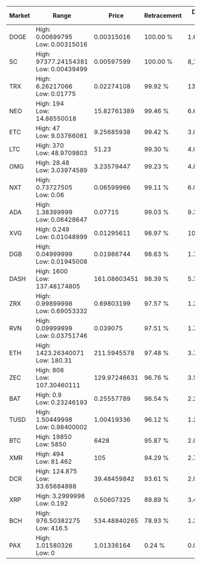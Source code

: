 | Market | Range | Price| Retracement | Doubles to 50% |
| --- | --- | --- | --- | --- |
| DOGE | High: 0.00699795<br />Low: 0.00315016 | 0.00315016 | 100.00 % | 1.61 |
| SC | High: 97377.24154381<br />Low: 0.00439499 | 0.00597599 | 100.00 % | 8,147,373.57 |
| TRX | High: 6.26217066<br />Low: 0.01775 | 0.02274108 | 99.92 % | 138.07 |
| NEO | High: 194<br />Low: 14.86550018 | 15.82761389 | 99.46 % | 6.60 |
| ETC | High: 47<br />Low: 9.03766061 | 9.25685938 | 99.42 % | 3.03 |
| LTC | High: 370<br />Low: 48.9709803 | 51.23 | 99.30 % | 4.09 |
| OMG | High: 28.48<br />Low: 3.03974589 | 3.23579447 | 99.23 % | 4.87 |
| NXT | High: 0.73727505<br />Low: 0.06 | 0.06599966 | 99.11 % | 6.04 |
| ADA | High: 1.38399999<br />Low: 0.06428647 | 0.07715 | 99.03 % | 9.39 |
| XVG | High: 0.249<br />Low: 0.01048999 | 0.01295611 | 98.97 % | 10.01 |
| DGB | High: 0.04999999<br />Low: 0.01945008 | 0.01986744 | 98.63 % | 1.75 |
| DASH | High: 1600<br />Low: 137.48174805 | 161.08603451 | 98.39 % | 5.39 |
| ZRX | High: 0.99899998<br />Low: 0.69053332 | 0.69803199 | 97.57 % | 1.21 |
| RVN | High: 0.09999999<br />Low: 0.03751746 | 0.039075 | 97.51 % | 1.76 |
| ETH | High: 1423.26340071<br />Low: 180.31 | 211.5945578 | 97.48 % | 3.79 |
| ZEC | High: 808<br />Low: 107.30460111 | 129.97246631 | 96.76 % | 3.52 |
| BAT | High: 0.9<br />Low: 0.23246193 | 0.25557789 | 96.54 % | 2.22 |
| TUSD | High: 1.50449998<br />Low: 0.98400002 | 1.00419336 | 96.12 % | 1.24 |
| BTC | High: 19850<br />Low: 5850 | 6428 | 95.87 % | 2.00 |
| XMR | High: 494<br />Low: 81.462 | 105 | 94.29 % | 2.74 |
| DCR | High: 124.875<br />Low: 33.65684898 | 39.48459842 | 93.61 % | 2.01 |
| XRP | High: 3.2999998<br />Low: 0.192 | 0.50607325 | 89.89 % | 3.45 |
| BCH | High: 976.50382275<br />Low: 416.5 | 534.48840265 | 78.93 % | 1.30 |
| PAX | High: 1.01580326<br />Low: 0 | 1.01336164 | 0.24 % | 0.00 |
